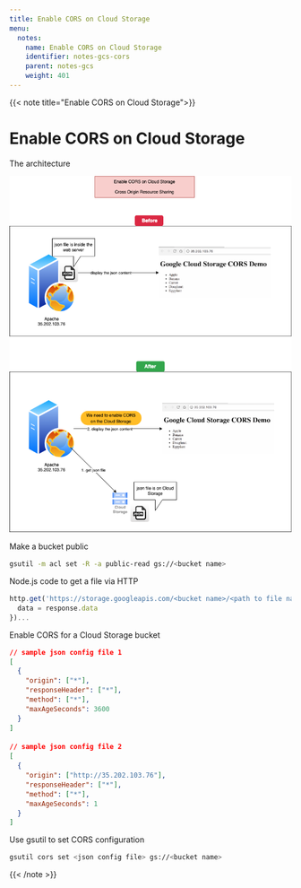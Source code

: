 ```yaml
---
title: Enable CORS on Cloud Storage
menu:
  notes:
    name: Enable CORS on Cloud Storage
    identifier: notes-gcs-cors
    parent: notes-gcs
    weight: 401
---
```

{{< note title="Enable CORS on Cloud Storage">}}

# Enable CORS on Cloud Storage

The architecture

![](./attachments/Enable%20CORS%20on%20Cloud%20Storage.png)

Make a bucket public

```bash
gsutil -m acl set -R -a public-read gs://<bucket name>
```

Node.js code to get a file via HTTP

```javascript
http.get('https://storage.googleapis.com/<bucket name>/<path to file name>').then(function(response){
  data = response.data
})...
```

Enable CORS for a Cloud Storage bucket

```json
// sample json config file 1
[
  {
    "origin": ["*"],
    "responseHeader": ["*"],
    "method": ["*"],
    "maxAgeSeconds": 3600
  }
]

// sample json config file 2
[
  {
    "origin": ["http://35.202.103.76"],
    "responseHeader": ["*"],
    "method": ["*"],
    "maxAgeSeconds": 1
  }
]
```

Use gsutil to set CORS configuration

```bash
gsutil cors set <json config file> gs://<bucket name>
```

{{< /note >}}